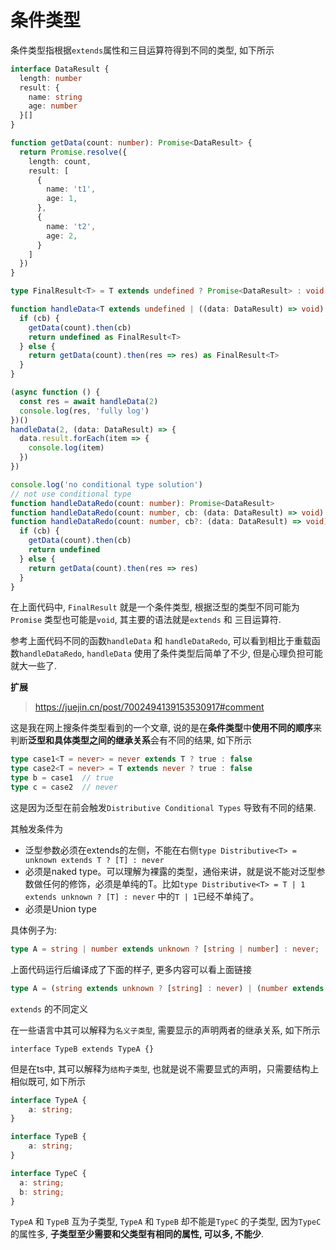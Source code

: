 # 条件类型

条件类型指根据`extends`属性和三目运算符得到不同的类型, 如下所示
```typescript
interface DataResult {
  length: number
  result: {
    name: string
    age: number
  }[]
}

function getData(count: number): Promise<DataResult> {
  return Promise.resolve({
    length: count,
    result: [
      {
        name: 't1',
        age: 1,
      },
      {
        name: 't2',
        age: 2,
      }
    ]
  })
}

type FinalResult<T> = T extends undefined ? Promise<DataResult> : void

function handleData<T extends undefined | ((data: DataResult) => void) >(count: number, cb?: T): FinalResult<T> {
  if (cb) {
    getData(count).then(cb)
    return undefined as FinalResult<T>
  } else {
    return getData(count).then(res => res) as FinalResult<T>
  }
}

(async function () {
  const res = await handleData(2)
  console.log(res, 'fully log')
})()
handleData(2, (data: DataResult) => {
  data.result.forEach(item => {
    console.log(item)
  })
})

console.log('no conditional type solution')
// not use conditional type
function handleDataRedo(count: number): Promise<DataResult>
function handleDataRedo(count: number, cb: (data: DataResult) => void): void
function handleDataRedo(count: number, cb?: (data: DataResult) => void): unknown {
  if (cb) {
    getData(count).then(cb)
    return undefined
  } else {
    return getData(count).then(res => res)
  }
}
```
在上面代码中, `FinalResult` 就是一个条件类型, 根据泛型的类型不同可能为`Promise` 类型也可能是`void`, 其主要的语法就是`extends` 和 三目运算符.

参考上面代码不同的函数`handleData` 和 `handleDataRedo`, 可以看到相比于重载函数`handleDataRedo`, `handleData` 使用了条件类型后简单了不少, 但是心理负担可能就大一些了.



**扩展**

> https://juejin.cn/post/7002494139153530917#comment

这是我在网上搜条件类型看到的一个文章, 说的是在**条件类型**中**使用不同的顺序**来判断**泛型和具体类型之间的继承关系**会有不同的结果, 如下所示

```typescript
type case1<T = never> = never extends T ? true : false
type case2<T = never> = T extends never ? true : false
type b = case1  // true
type c = case2  // never
```

这是因为泛型在前会触发`Distributive Conditional Types` 导致有不同的结果.

其触发条件为

- 泛型参数必须在extends的左侧，不能在右侧`type Distributive<T> = unknown extends T ? [T] : never `
- 必须是naked type。可以理解为裸露的类型，通俗来讲，就是说不能对泛型参数做任何的修饰，必须是单纯的T。比如`type Distributive<T> = T | 1 extends unknown ? [T] : never` 中的`T | 1`已经不单纯了。 
- 必须是Union type

具体例子为:
```typescript
type A = string | number extends unknown ? [string | number] : never;
```
上面代码运行后编译成了下面的样子, 更多内容可以看上面链接
```typescript
type A = (string extends unknown ? [string] : never) | (number extends unknown ? [number] : never)
```



`extends` 的不同定义

在一些语言中其可以解释为`名义子类型`, 需要显示的声明两者的继承关系, 如下所示

`interface TypeB extends TypeA {}`

但是在ts中, 其可以解释为`结构子类型`, 也就是说不需要显式的声明，只需要结构上相似既可, 如下所示

```typescript
interface TypeA {
    a: string;
}

interface TypeB {
    a: string;
}

interface TypeC {
  a: string;
  b: string;
}
```
`TypeA` 和 `TypeB` 互为子类型, `TypeA` 和 `TypeB` 却不能是`TypeC` 的子类型, 因为`TypeC` 的属性多, **子类型至少需要和父类型有相同的属性, 可以多, 不能少**.